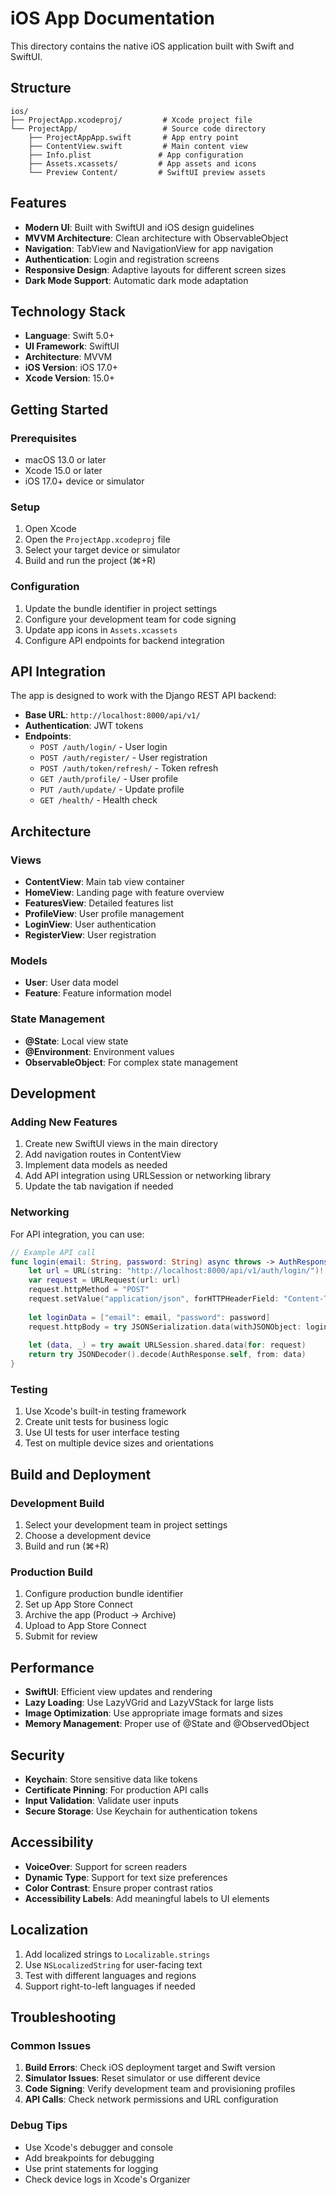 # iOS App Documentation

This directory contains the native iOS application built with Swift and SwiftUI.

## Structure

```
ios/
├── ProjectApp.xcodeproj/         # Xcode project file
└── ProjectApp/                   # Source code directory
    ├── ProjectAppApp.swift       # App entry point
    ├── ContentView.swift         # Main content view
    ├── Info.plist               # App configuration
    ├── Assets.xcassets/         # App assets and icons
    └── Preview Content/         # SwiftUI preview assets
```

## Features

- **Modern UI**: Built with SwiftUI and iOS design guidelines
- **MVVM Architecture**: Clean architecture with ObservableObject
- **Navigation**: TabView and NavigationView for app navigation
- **Authentication**: Login and registration screens
- **Responsive Design**: Adaptive layouts for different screen sizes
- **Dark Mode Support**: Automatic dark mode adaptation

## Technology Stack

- **Language**: Swift 5.0+
- **UI Framework**: SwiftUI
- **Architecture**: MVVM
- **iOS Version**: iOS 17.0+
- **Xcode Version**: 15.0+

## Getting Started

### Prerequisites

- macOS 13.0 or later
- Xcode 15.0 or later
- iOS 17.0+ device or simulator

### Setup

1. Open Xcode
2. Open the `ProjectApp.xcodeproj` file
3. Select your target device or simulator
4. Build and run the project (⌘+R)

### Configuration

1. Update the bundle identifier in project settings
2. Configure your development team for code signing
3. Update app icons in `Assets.xcassets`
4. Configure API endpoints for backend integration

## API Integration

The app is designed to work with the Django REST API backend:

- **Base URL**: `http://localhost:8000/api/v1/`
- **Authentication**: JWT tokens
- **Endpoints**:
  - `POST /auth/login/` - User login
  - `POST /auth/register/` - User registration
  - `POST /auth/token/refresh/` - Token refresh
  - `GET /auth/profile/` - User profile
  - `PUT /auth/update/` - Update profile
  - `GET /health/` - Health check

## Architecture

### Views
- **ContentView**: Main tab view container
- **HomeView**: Landing page with feature overview
- **FeaturesView**: Detailed features list
- **ProfileView**: User profile management
- **LoginView**: User authentication
- **RegisterView**: User registration

### Models
- **User**: User data model
- **Feature**: Feature information model

### State Management
- **@State**: Local view state
- **@Environment**: Environment values
- **ObservableObject**: For complex state management

## Development

### Adding New Features

1. Create new SwiftUI views in the main directory
2. Add navigation routes in ContentView
3. Implement data models as needed
4. Add API integration using URLSession or networking library
5. Update the tab navigation if needed

### Networking

For API integration, you can use:

```swift
// Example API call
func login(email: String, password: String) async throws -> AuthResponse {
    let url = URL(string: "http://localhost:8000/api/v1/auth/login/")!
    var request = URLRequest(url: url)
    request.httpMethod = "POST"
    request.setValue("application/json", forHTTPHeaderField: "Content-Type")
    
    let loginData = ["email": email, "password": password]
    request.httpBody = try JSONSerialization.data(withJSONObject: loginData)
    
    let (data, _) = try await URLSession.shared.data(for: request)
    return try JSONDecoder().decode(AuthResponse.self, from: data)
}
```

### Testing

1. Use Xcode's built-in testing framework
2. Create unit tests for business logic
3. Use UI tests for user interface testing
4. Test on multiple device sizes and orientations

## Build and Deployment

### Development Build
1. Select your development team in project settings
2. Choose a development device
3. Build and run (⌘+R)

### Production Build
1. Configure production bundle identifier
2. Set up App Store Connect
3. Archive the app (Product → Archive)
4. Upload to App Store Connect
5. Submit for review

## Performance

- **SwiftUI**: Efficient view updates and rendering
- **Lazy Loading**: Use LazyVGrid and LazyVStack for large lists
- **Image Optimization**: Use appropriate image formats and sizes
- **Memory Management**: Proper use of @State and @ObservedObject

## Security

- **Keychain**: Store sensitive data like tokens
- **Certificate Pinning**: For production API calls
- **Input Validation**: Validate user inputs
- **Secure Storage**: Use Keychain for authentication tokens

## Accessibility

- **VoiceOver**: Support for screen readers
- **Dynamic Type**: Support for text size preferences
- **Color Contrast**: Ensure proper contrast ratios
- **Accessibility Labels**: Add meaningful labels to UI elements

## Localization

1. Add localized strings to `Localizable.strings`
2. Use `NSLocalizedString` for user-facing text
3. Test with different languages and regions
4. Support right-to-left languages if needed

## Troubleshooting

### Common Issues

1. **Build Errors**: Check iOS deployment target and Swift version
2. **Simulator Issues**: Reset simulator or use different device
3. **Code Signing**: Verify development team and provisioning profiles
4. **API Calls**: Check network permissions and URL configuration

### Debug Tips

- Use Xcode's debugger and console
- Add breakpoints for debugging
- Use print statements for logging
- Check device logs in Xcode's Organizer
